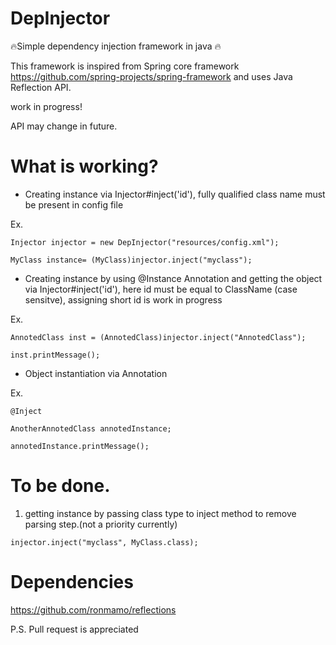 # DepInjector
:fire:Simple dependency injection framework in java :fire:

This framework is inspired from Spring core framework https://github.com/spring-projects/spring-framework and uses Java Reflection API.


work in progress! 

API may change in future.


# What is working?

* Creating instance via Injector#inject('id'), fully qualified class name must be present in config file 

Ex.

`Injector injector = new DepInjector("resources/config.xml");`

`MyClass instance= (MyClass)injector.inject("myclass");`


* Creating instance by using @Instance Annotation and getting the object via  Injector#inject('id'),
here id must be equal to ClassName (case sensitve), assigning short id is work in progress 
 
Ex.

`AnnotedClass inst = (AnnotedClass)injector.inject("AnnotedClass");`

`inst.printMessage();`


* Object instantiation via Annotation 

Ex.

`@Inject`

`AnotherAnnotedClass annotedInstance;`

`annotedInstance.printMessage();`

	 
  
    
# To be done.


1. getting instance by passing class type to inject method to remove parsing step.(not a priority currently)

`injector.inject("myclass", MyClass.class);`


# Dependencies 

https://github.com/ronmamo/reflections
 
 
     
P.S. Pull request is appreciated  



